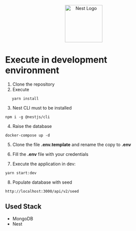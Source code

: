 <p align="center">
  <a href="http://nestjs.com/" target="blank"><img src="https://nestjs.com/img/logo-small.svg" width="120" alt="Nest Logo" /></a>
</p>

# Execute in development environment

1. Clone the repository
2. Execute 
 ```
    yarn install
 ```
3. Nest CLI must to be installed
```
npm i -g @nestjs/cli
```
4. Raise the database
```
docker-compose up -d
```

5. Clone the file __.env.template__ and rename the copy to __.env__

6. Fill the __.env__ file with your credentials

7. Execute the application in dev:
```
yarn start:dev
```

8. Populate database with seed
```
http://localhost:3000/api/v2/seed
```

## Used Stack
* MongoDB
* Nest